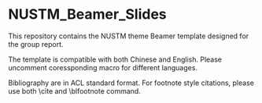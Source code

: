 # NUSTM_Beamer_Slides
This repository contains the NUSTM theme Beamer template designed for the group report. 

The template is compatible with both Chinese and English. Please uncomment coressponding macro for different languages. 

Bibliography are in ACL standard format. For footnote style citations, please use both \cite and \blfootnote command.
